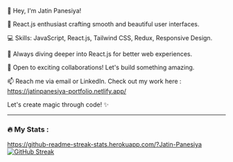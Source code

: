 👋 Hey, I'm Jatin Panesiya!

🌟 React.js enthusiast crafting smooth and beautiful user interfaces.

💻 Skills: JavaScript, React.js, Tailwind CSS, Redux, Responsive Design.

🚀 Always diving deeper into React.js for better web experiences.

🤝 Open to exciting collaborations! Let's build something amazing.

📫 Reach me via email or LinkedIn. Check out my work here : https://jatinpanesiya-portfolio.netlify.app/

Let's create magic through code! ✨


---

### :fire: My Stats :
https://github-readme-streak-stats.herokuapp.com/?Jatin-Panesiya
[![GitHub Streak](http://github-readme-streak-stats.herokuapp.com?Jatin-Panesiya&theme=dark&background=000000)](https://git.io/streak-stats)
